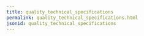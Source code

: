 ```yaml
---
title: quality_technical_specifications
permalink: quality_technical_specifications.html
jsonid: quality_technical_specifications
---
```

